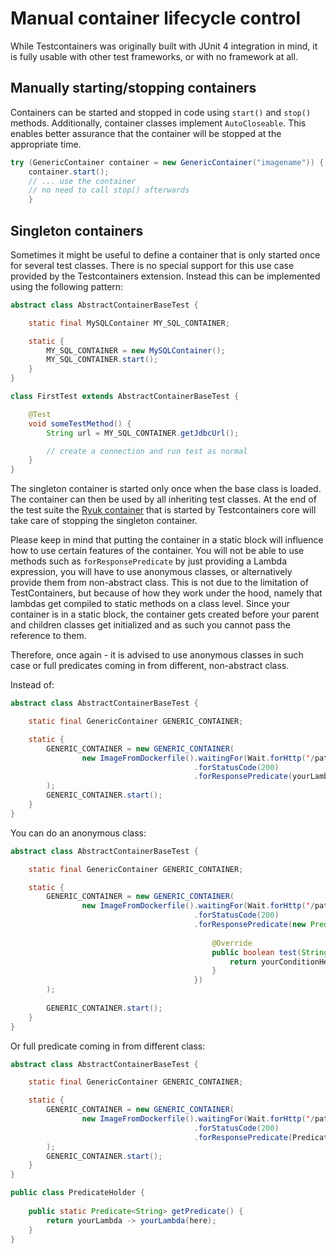 # Manual container lifecycle control

While Testcontainers was originally built with JUnit 4 integration in mind, it is fully usable with other test
frameworks, or with no framework at all.

## Manually starting/stopping containers

Containers can be started and stopped in code using `start()` and `stop()` methods. Additionally, container classes
implement `AutoCloseable`. This enables better assurance that the container will be stopped at the appropriate time.

```java
try (GenericContainer container = new GenericContainer("imagename")) {
    container.start();
    // ... use the container
    // no need to call stop() afterwards
    }
```

## Singleton containers

Sometimes it might be useful to define a container that is only started once for several test classes.
There is no special support for this use case provided by the Testcontainers extension.
Instead this can be implemented using the following pattern:

```java
abstract class AbstractContainerBaseTest {

    static final MySQLContainer MY_SQL_CONTAINER;

    static {
        MY_SQL_CONTAINER = new MySQLContainer();
        MY_SQL_CONTAINER.start();
    }
}

class FirstTest extends AbstractContainerBaseTest {

    @Test
    void someTestMethod() {
        String url = MY_SQL_CONTAINER.getJdbcUrl();

        // create a connection and run test as normal
    }
}
```

The singleton container is started only once when the base class is loaded.
The container can then be used by all inheriting test classes.
At the end of the test suite the [Ryuk container](https://github.com/testcontainers/moby-ryuk)
that is started by Testcontainers core will take care of stopping the singleton container.

Please keep in mind that putting the container in a static block will influence how to use certain features of the container.
You will not be able to use methods such as `forResponsePredicate` by just providing a Lambda expression, you will have to use
anonymous classes, or alternatively provide them from non-abstract class.
This is not due to the limitation of TestContainers, but because of how they work under the hood, namely that lambdas get compiled
to static methods on a class level. Since your container is in a static block, the container gets created
before your parent and children classes get initialized and as such you cannot pass the reference to them.

Therefore, once again - it is advised to use anonymous classes in such case or full predicates coming in from different, non-abstract class.

Instead of:

```java
abstract class AbstractContainerBaseTest {

    static final GenericContainer GENERIC_CONTAINER;

    static {
        GENERIC_CONTAINER = new GENERIC_CONTAINER(
                new ImageFromDockerfile().waitingFor(Wait.forHttp('/path'))
                                         .forStatusCode(200)
                                         .forResponsePredicate(yourLambda -> yourLambda(here)) //This is never going to get executed due to NoClassDefFoundError
        );
        GENERIC_CONTAINER.start();
    }
}
```

You can do an anonymous class:

```java
abstract class AbstractContainerBaseTest {

    static final GenericContainer GENERIC_CONTAINER;

    static {
        GENERIC_CONTAINER = new GENERIC_CONTAINER(
                new ImageFromDockerfile().waitingFor(Wait.forHttp('/path'))
                                         .forStatusCode(200)
                                         .forResponsePredicate(new Predicate<String>() {
                                             
                                             @Override
                                             public boolean test(String s) {
                                                 return yourConditionHere;
                                             }
                                         }) 
        );
        
        GENERIC_CONTAINER.start();
    }
}
```
Or full predicate coming in from different class:

```java
abstract class AbstractContainerBaseTest {

    static final GenericContainer GENERIC_CONTAINER;

    static {
        GENERIC_CONTAINER = new GENERIC_CONTAINER(
                new ImageFromDockerfile().waitingFor(Wait.forHttp('/path'))
                                         .forStatusCode(200)
                                         .forResponsePredicate(PredicateHolder.getPredicate())
        );
        GENERIC_CONTAINER.start();
    }
}

public class PredicateHolder {
    
    public static Predicate<String> getPredicate() {
        return yourLambda -> yourLambda(here);
    } 
}
```
